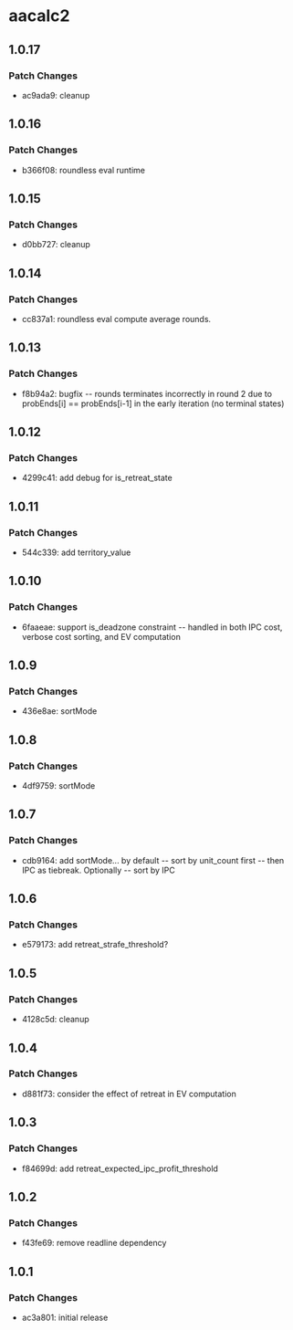 # aacalc2

## 1.0.17

### Patch Changes

- ac9ada9: cleanup

## 1.0.16

### Patch Changes

- b366f08: roundless eval runtime

## 1.0.15

### Patch Changes

- d0bb727: cleanup

## 1.0.14

### Patch Changes

- cc837a1: roundless eval compute average rounds.

## 1.0.13

### Patch Changes

- f8b94a2: bugfix -- rounds terminates incorrectly in round 2 due to probEnds[i] == probEnds[i-1] in the early iteration (no terminal states)

## 1.0.12

### Patch Changes

- 4299c41: add debug for is_retreat_state

## 1.0.11

### Patch Changes

- 544c339: add territory_value

## 1.0.10

### Patch Changes

- 6faaeae: support is_deadzone constraint -- handled in both IPC cost, verbose cost sorting, and EV computation

## 1.0.9

### Patch Changes

- 436e8ae: sortMode

## 1.0.8

### Patch Changes

- 4df9759: sortMode

## 1.0.7

### Patch Changes

- cdb9164: add sortMode... by default -- sort by unit_count first -- then IPC as tiebreak. Optionally -- sort by IPC

## 1.0.6

### Patch Changes

- e579173: add retreat_strafe_threshold?

## 1.0.5

### Patch Changes

- 4128c5d: cleanup

## 1.0.4

### Patch Changes

- d881f73: consider the effect of retreat in EV computation

## 1.0.3

### Patch Changes

- f84699d: add retreat_expected_ipc_profit_threshold

## 1.0.2

### Patch Changes

- f43fe69: remove readline dependency

## 1.0.1

### Patch Changes

- ac3a801: initial release
